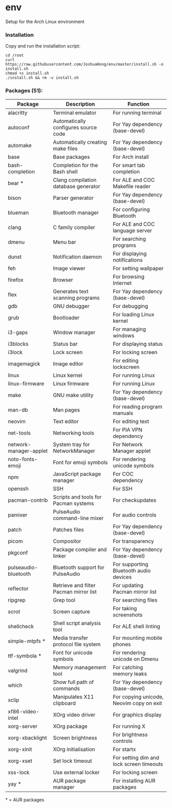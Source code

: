 # env
Setup for the Arch Linux environment

### Installation
Copy and run the installation script:
```
cd /root
curl https://raw.githubusercontent.com/JoshuaHong/env/master/install.sh -o install.sh
chmod +x install.sh
./install.sh && rm -v install.sh
```

### Packages (51):
| Package                | Description                            | Function                                 |
| ---------------------- | -------------------------------------- | ---------------------------------------- |
| alacritty              | Terminal emulator                      | For running terminal                     |
| autoconf               | Automatically configures source code   | For Yay dependency (base-devel)          |
| automake               | Automatically creating make files      | For Yay dependency (base-devel)          |
| base                   | Base packages                          | For Arch install                         |
| bash-completion        | Completion for the Bash shell          | For smart tab completion                 |
| bear *                 | Clang compilation database generator   | For ALE and COC Makefile reader          |
| bison                  | Parser generator                       | For Yay dependency (base-devel)          |
| blueman                | Bluetooth manager                      | For configuring Bluetooth                |
| clang                  | C family compiler                      | For ALE and COC language server          |
| dmenu                  | Menu bar                               | For searching programs                   |
| dunst                  | Notification daemon                    | For displaying notifications             |
| feh                    | Image viewer                           | For setting wallpaper                    |
| firefox                | Browser                                | For browsing Internet                    |
| flex                   | Generates text scanning programs       | For Yay dependency (base-devel)          |
| gdb                    | GNU debugger                           | For debugging                            |
| grub                   | Bootloader                             | For loading Linux kernel                 |
| i3-gaps                | Window manager                         | For managing windows                     |
| i3blocks               | Status bar                             | For displaying status                    |
| i3lock                 | Lock screen                            | For locking screen                       |
| imagemagick            | Image editor                           | For editing lockscreen                   |
| linux                  | Linux kernel                           | For running Linux                        |
| linux-firmware         | Linux firmware                         | For running Linux                        |
| make                   | GNU make utility                       | For Yay dependency (base-devel)          |
| man-db                 | Man pages                              | For reading program manuals              |
| neovim                 | Text editor                            | For editing text                         |
| net-tools              | Networking tools                       | For PIA VPN dependency                   |
| network-manager-applet | System tray for NetworkManager         | For Network Manager applet               |
| noto-fonts-emoji       | Font for emoji symbols                 | For rendering unicode symbols            |
| npm                    | JavaScript package manager             | For COC dependency                       |
| openssh                | SSH                                    | For SSH                                  |
| pacman-contrib         | Scripts and tools for Pacman systems   | For checkupdates                         |
| pamixer                | PulseAudio command-line mixer          | For audio controls                       |
| patch                  | Patches files                          | For Yay dependency (base-devel)          |
| picom                  | Compositor                             | For transparency                         |
| pkgconf                | Package compiler and linker            | For Yay dependency (base-devel)          |
| pulseaudio-bluetooth   | Bluetooth support for PulseAudio       | For supporting Bluetooth audio devices   |
| reflector              | Retrieve and filter Pacman mirror list | For updating Pacman mirror list          |
| ripgrep                | Grep tool                              | For searching files                      |
| scrot                  | Screen capture                         | For taking screenshots                   |
| shellcheck             | Shell script analysis tool             | For ALE shell linting                    |
| simple-mtpfs *         | Media transfer protocol file system    | For mounting mobile phones               |
| ttf-symbola *          | Font for unicode symbols               | For rendering unicode on Dmenu           |
| valgrind               | Memory management tool                 | For catching memory leaks                |
| which                  | Show full path of commands             | For Yay dependency (base-devel)          |
| xclip                  | Manipulates X11 clipboard              | For copying unicode, Neovim copy on exit |
| xf86-video-intel       | XOrg video driver                      | For graphics display                     |
| xorg-server            | XOrg package                           | For running X                            |
| xorg-xbacklight        | Screen brightness                      | For brightness controls                  |
| xorg-xinit             | XOrg initialisation                    | For startx                               |
| xorg-xset              | Set lock timeout                       | For setting dim and lock screen timeouts |
| xss-lock               | Use external locker                    | For locking screen                       |
| yay *                  | AUR package manager                    | For installing AUR packages              |

\* = AUR packages
